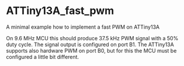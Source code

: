 # ATTiny13A_fast_pwm
A minimal example how to implement a fast PWM on ATTiny13A

On 9.6 MHz MCU this should produce 37.5 kHz PWM signal with a 50% duty cycle. The signal output is configured on port B1. The ATTiny13A supports also hardware PWM on port B0, but for this the MCU must be configured a little bit different.
